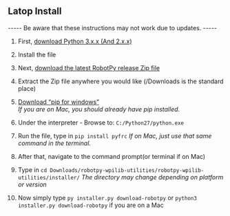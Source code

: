 
## Latop Install ##

----- Be aware that these instructions may not work due to updates. -----

1. First, [download Python 3.x.x (And 2.x.x)](https://www.python.org/downloads/)

2. Install the file

3. Next, [download the latest RobotPy release Zip file](https://github.com/robotpy/robotpy-wpilib/releases)

4. Extract the Zip file anywhere you would like (/Downloads is the standard place)

5. [Download “pip for windows”](https://sites.google.com/site/pydatalog/python/pip-for-windows)     
*If you are on Mac, you should already have pip installed.*

6. Under the interpreter - Browse to: `C:/Python27/python.exe`

7. Run the file, type in `pip install pyfrc`
*If on Mac, just use that same command in the terminal.*

8. After that, navigate to the command prompt(or terminal if on Mac)

9. Type in `cd Downloads/robotpy-wpilib-utilities/robotpy-wpilib-utilities/installer/`
*The directory may change depending on platform or version*

10. Now simply type `py installer.py download-robotpy` or `python3 installer.py download-robotpy` if you are on a Mac
